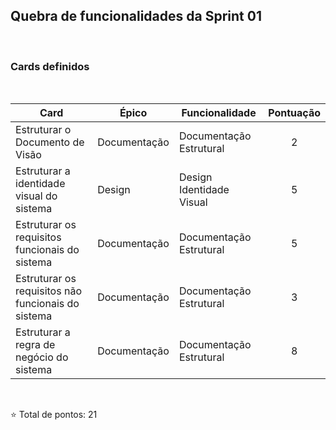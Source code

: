 ## Quebra de funcionalidades da Sprint 01

<br>

### Cards definidos

<br>

**Card** | **Épico** | **Funcionalidade** | **Pontuação**
-----|-------|----------------|:----------:
Estruturar o Documento de Visão | Documentação | Documentação Estrutural | 2
Estruturar a identidade visual do sistema | Design | Design Identidade Visual | 5
Estruturar os requisitos funcionais do sistema | Documentação | Documentação Estrutural | 5
Estruturar os requisitos não funcionais do sistema | Documentação | Documentação Estrutural | 3
Estruturar a regra de negócio do sistema | Documentação | Documentação Estrutural | 8

<br>

⭐ Total de pontos: 21